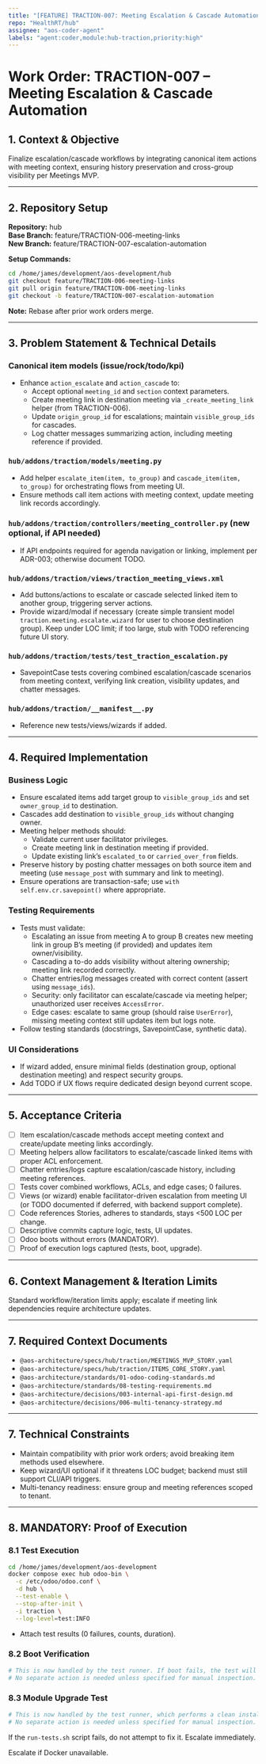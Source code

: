 ```yaml
---
title: "[FEATURE] TRACTION-007: Meeting Escalation & Cascade Automation"
repo: "HealthRT/hub"
assignee: "aos-coder-agent"
labels: "agent:coder,module:hub-traction,priority:high"
---
```

# Work Order: TRACTION-007 – Meeting Escalation & Cascade Automation

## 1. Context & Objective

Finalize escalation/cascade workflows by integrating canonical item actions with meeting context, ensuring history preservation and cross-group visibility per Meetings MVP.

---

## 2. Repository Setup

**Repository:** hub  
**Base Branch:** feature/TRACTION-006-meeting-links  
**New Branch:** feature/TRACTION-007-escalation-automation

**Setup Commands:**
```bash
cd /home/james/development/aos-development/hub
git checkout feature/TRACTION-006-meeting-links
git pull origin feature/TRACTION-006-meeting-links
git checkout -b feature/TRACTION-007-escalation-automation
```

**Note:** Rebase after prior work orders merge.

---

## 3. Problem Statement & Technical Details

### Canonical item models (issue/rock/todo/kpi)
- Enhance `action_escalate` and `action_cascade` to:
  - Accept optional `meeting_id` and `section` context parameters.
  - Create meeting link in destination meeting via `_create_meeting_link` helper (from TRACTION-006).
  - Update `origin_group_id` for escalations; maintain `visible_group_ids` for cascades.
  - Log chatter messages summarizing action, including meeting reference if provided.

### `hub/addons/traction/models/meeting.py`
- Add helper `escalate_item(item, to_group)` and `cascade_item(item, to_group)` for orchestrating flows from meeting UI.
- Ensure methods call item actions with meeting context, update meeting link records accordingly.

### `hub/addons/traction/controllers/meeting_controller.py` (new optional, if API needed)
- If API endpoints required for agenda navigation or linking, implement per ADR-003; otherwise document TODO.

### `hub/addons/traction/views/traction_meeting_views.xml`
- Add buttons/actions to escalate or cascade selected linked item to another group, triggering server actions.
- Provide wizard/modal if necessary (create simple transient model `traction.meeting.escalate.wizard` for user to choose destination group). Keep under LOC limit; if too large, stub with TODO referencing future UI story.

### `hub/addons/traction/tests/test_traction_escalation.py`
- SavepointCase tests covering combined escalation/cascade scenarios from meeting context, verifying link creation, visibility updates, and chatter messages.

### `hub/addons/traction/__manifest__.py`
- Reference new tests/views/wizards if added.

---

## 4. Required Implementation

### Business Logic
- Ensure escalated items add target group to `visible_group_ids` and set `owner_group_id` to destination.
- Cascades add destination to `visible_group_ids` without changing owner.
- Meeting helper methods should:
  - Validate current user facilitator privileges.
  - Create meeting link in destination meeting if provided.
  - Update existing link’s `escalated_to` or `carried_over_from` fields.
- Preserve history by posting chatter messages on both source item and meeting (use `message_post` with summary and link to meeting).
- Ensure operations are transaction-safe; use `with self.env.cr.savepoint()` where appropriate.

### Testing Requirements
- Tests must validate:
  - Escalating an issue from meeting A to group B creates new meeting link in group B’s meeting (if provided) and updates item owner/visibility.
  - Cascading a to-do adds visibility without altering ownership; meeting link recorded correctly.
  - Chatter entries/log messages created with correct content (assert using `message_ids`).
  - Security: only facilitator can escalate/cascade via meeting helper; unauthorized user receives `AccessError`.
  - Edge cases: escalate to same group (should raise `UserError`), missing meeting context still updates item but logs note.
- Follow testing standards (docstrings, SavepointCase, synthetic data).

### UI Considerations
- If wizard added, ensure minimal fields (destination group, optional destination meeting) and respect security groups.
- Add TODO if UX flows require dedicated design beyond current scope.

---

## 5. Acceptance Criteria

- [ ] Item escalation/cascade methods accept meeting context and create/update meeting links accordingly.
- [ ] Meeting helpers allow facilitators to escalate/cascade linked items with proper ACL enforcement.
- [ ] Chatter entries/logs capture escalation/cascade history, including meeting references.
- [ ] Tests cover combined workflows, ACLs, and edge cases; 0 failures.
- [ ] Views (or wizard) enable facilitator-driven escalation from meeting UI (or TODO documented if deferred, with backend support complete).
- [ ] Code references Stories, adheres to standards, stays <500 LOC per change.
- [ ] Descriptive commits capture logic, tests, UI updates.
- [ ] Odoo boots without errors (MANDATORY).
- [ ] Proof of execution logs captured (tests, boot, upgrade).

---

## 6. Context Management & Iteration Limits

Standard workflow/iteration limits apply; escalate if meeting link dependencies require architecture updates.

---

## 7. Required Context Documents

- `@aos-architecture/specs/hub/traction/MEETINGS_MVP_STORY.yaml`
- `@aos-architecture/specs/hub/traction/ITEMS_CORE_STORY.yaml`
- `@aos-architecture/standards/01-odoo-coding-standards.md`
- `@aos-architecture/standards/08-testing-requirements.md`
- `@aos-architecture/decisions/003-internal-api-first-design.md`
- `@aos-architecture/decisions/006-multi-tenancy-strategy.md`

---

## 7. Technical Constraints

- Maintain compatibility with prior work orders; avoid breaking item methods used elsewhere.
- Keep wizard/UI optional if it threatens LOC budget; backend must still support CLI/API triggers.
- Multi-tenancy readiness: ensure group and meeting references scoped to tenant.

---

## 8. MANDATORY: Proof of Execution

### 8.1 Test Execution
```bash
cd /home/james/development/aos-development
docker compose exec hub odoo-bin \
  -c /etc/odoo/odoo.conf \
  -d hub \
  --test-enable \
  --stop-after-init \
  -i traction \
  --log-level=test:INFO
```
- Attach test results (0 failures, counts, duration).

### 8.2 Boot Verification
```bash
# This is now handled by the test runner. If boot fails, the test will fail.
# No separate action is needed unless specified for manual inspection.
```

### 8.3 Module Upgrade Test
```bash
# This is now handled by the test runner, which performs a clean install.
# No separate action is needed unless specified for manual inspection.
```

If the `run-tests.sh` script fails, do not attempt to fix it. Escalate immediately.

Escalate if Docker unavailable.


